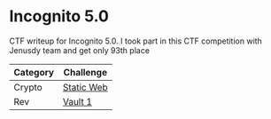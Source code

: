 # Incognito 5.0
CTF writeup for Incognito 5.0. I took part in this CTF competition with Jenusdy team and get only 93th place

| Category | Challenge |
|----------| --- |
| Crypto   | [Static Web](/Incognito%205.0/Di-Dah/)
| Rev      | [Vault 1](/Incognito%205.0/Vault/)